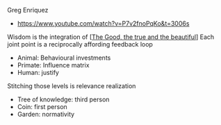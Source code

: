 Greg Enriquez

- https://www.youtube.com/watch?v=P7v2fnoPqKo&t=3006s

Wisdom is the integration of [[The Good, the true and the beautiful]]
Each joint point is a reciprocally affording feedback loop

- Animal: Behavioural investments
- Primate: Influence matrix
- Human: justify

Stitching those levels is relevance realization

- Tree of knowledge: third person
- Coin: first person
- Garden: normativity

[//begin]: # "Autogenerated link references for markdown compatibility"
[The Good, the true and the beautiful]: <The Good, the true and the beautiful.md> "The Good, the true and the beautiful"
[//end]: # "Autogenerated link references"
